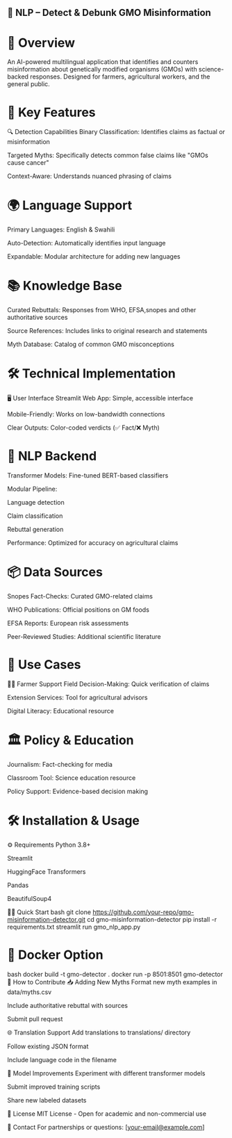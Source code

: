 ## 🧬 NLP – Detect & Debunk GMO Misinformation
# 🌟 Overview
An AI-powered multilingual application that identifies and counters misinformation about genetically modified organisms (GMOs) with science-backed responses. Designed for farmers, agricultural workers, and the general public.

# 🚀 Key Features
🔍 Detection Capabilities
Binary Classification: Identifies claims as factual or misinformation

Targeted Myths: Specifically detects common false claims like "GMOs cause cancer"

Context-Aware: Understands nuanced phrasing of claims

# 🌍 Language Support
Primary Languages: English & Swahili

Auto-Detection: Automatically identifies input language

Expandable: Modular architecture for adding new languages

# 📚 Knowledge Base
Curated Rebuttals: Responses from WHO, EFSA,snopes and other authoritative sources

Source References: Includes links to original research and statements

Myth Database: Catalog of common GMO misconceptions

# 🛠️ Technical Implementation
🖥️ User Interface
Streamlit Web App: Simple, accessible interface

Mobile-Friendly: Works on low-bandwidth connections

Clear Outputs: Color-coded verdicts (✅ Fact/❌ Myth)

# 🤖 NLP Backend
Transformer Models: Fine-tuned BERT-based classifiers

Modular Pipeline:

Language detection

Claim classification

Rebuttal generation

Performance: Optimized for accuracy on agricultural claims

# 📦 Data Sources
Snopes Fact-Checks: Curated GMO-related claims

WHO Publications: Official positions on GM foods

EFSA Reports: European risk assessments

Peer-Reviewed Studies: Additional scientific literature

# 🌱 Use Cases
👩‍🌾 Farmer Support
Field Decision-Making: Quick verification of claims

Extension Services: Tool for agricultural advisors

Digital Literacy: Educational resource

# 🏛️ Policy & Education
Journalism: Fact-checking for media

Classroom Tool: Science education resource

Policy Support: Evidence-based decision making

# 🛠️ Installation & Usage
⚙️ Requirements
Python 3.8+

Streamlit

HuggingFace Transformers

Pandas

BeautifulSoup4

🏃‍♂️ Quick Start
bash
git clone https://github.com/your-repo/gmo-misinformation-detector.git
cd gmo-misinformation-detector
pip install -r requirements.txt
streamlit run gmo_nlp_app.py
# 🐳 Docker Option
bash
docker build -t gmo-detector .
docker run -p 8501:8501 gmo-detector
🤝 How to Contribute
📥 Adding New Myths
Format new myth examples in data/myths.csv

Include authoritative rebuttal with sources

Submit pull request

🌐 Translation Support
Add translations to translations/ directory

Follow existing JSON format

Include language code in the filename

🧪 Model Improvements
Experiment with different transformer models

Submit improved training scripts

Share new labeled datasets

📜 License
MIT License - Open for academic and non-commercial use

📧 Contact
For partnerships or questions: [your-email@example.com]

